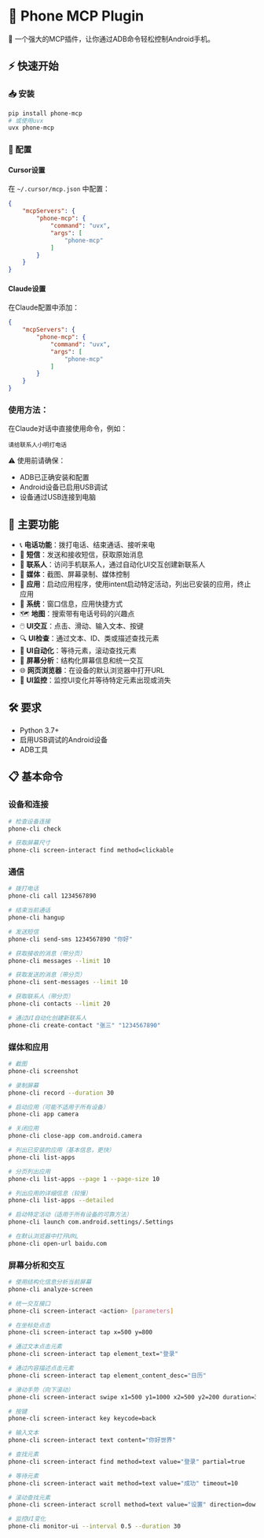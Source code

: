 # 📱 Phone MCP Plugin

🌟 一个强大的MCP插件，让你通过ADB命令轻松控制Android手机。

## ⚡ 快速开始

### 📥 安装

```bash
pip install phone-mcp
# 或使用uvx
uvx phone-mcp
```

### 🔧 配置

#### Cursor设置

在 `~/.cursor/mcp.json` 中配置：

```json
{
    "mcpServers": {
        "phone-mcp": {
            "command": "uvx",
            "args": [
                "phone-mcp"
            ]
        }
    }
}
```

#### Claude设置

在Claude配置中添加：

```json
{
    "mcpServers": {
        "phone-mcp": {
            "command": "uvx",
            "args": [
                "phone-mcp"
            ]
        }
    }
}
```

### 使用方法：

在Claude对话中直接使用命令，例如：
```
请给联系人小明打电话
```

⚠️ 使用前请确保：

- ADB已正确安装和配置
- Android设备已启用USB调试
- 设备通过USB连接到电脑

## 🎯 主要功能

- 📞 **电话功能**：拨打电话、结束通话、接听来电
- 💬 **短信**：发送和接收短信，获取原始消息
- 👥 **联系人**：访问手机联系人，通过自动化UI交互创建新联系人
- 📸 **媒体**：截图、屏幕录制、媒体控制
- 📱 **应用**：启动应用程序，使用intent启动特定活动，列出已安装的应用，终止应用
- 🔧 **系统**：窗口信息，应用快捷方式
- 🗺️ **地图**：搜索带有电话号码的兴趣点
- 🖱️ **UI交互**：点击、滑动、输入文本、按键
- 🔍 **UI检查**：通过文本、ID、类或描述查找元素
- 🤖 **UI自动化**：等待元素，滚动查找元素
- 🧠 **屏幕分析**：结构化屏幕信息和统一交互
- 🌐 **网页浏览器**：在设备的默认浏览器中打开URL
- 🔄 **UI监控**：监控UI变化并等待特定元素出现或消失

## 🛠️ 要求

- Python 3.7+
- 启用USB调试的Android设备
- ADB工具

## 📋 基本命令

### 设备和连接

```bash
# 检查设备连接
phone-cli check

# 获取屏幕尺寸
phone-cli screen-interact find method=clickable
```

### 通信

```bash
# 拨打电话
phone-cli call 1234567890

# 结束当前通话
phone-cli hangup

# 发送短信
phone-cli send-sms 1234567890 "你好"

# 获取接收的消息（带分页）
phone-cli messages --limit 10

# 获取发送的消息（带分页）
phone-cli sent-messages --limit 10

# 获取联系人（带分页）
phone-cli contacts --limit 20

# 通过UI自动化创建新联系人
phone-cli create-contact "张三" "1234567890"
```

### 媒体和应用

```bash
# 截图
phone-cli screenshot

# 录制屏幕
phone-cli record --duration 30

# 启动应用（可能不适用于所有设备）
phone-cli app camera

# 关闭应用
phone-cli close-app com.android.camera

# 列出已安装的应用（基本信息，更快）
phone-cli list-apps

# 分页列出应用
phone-cli list-apps --page 1 --page-size 10

# 列出应用的详细信息（较慢）
phone-cli list-apps --detailed

# 启动特定活动（适用于所有设备的可靠方法）
phone-cli launch com.android.settings/.Settings

# 在默认浏览器中打开URL
phone-cli open-url baidu.com
```

### 屏幕分析和交互

```bash
# 使用结构化信息分析当前屏幕
phone-cli analyze-screen

# 统一交互接口
phone-cli screen-interact <action> [parameters]

# 在坐标处点击
phone-cli screen-interact tap x=500 y=800

# 通过文本点击元素
phone-cli screen-interact tap element_text="登录"

# 通过内容描述点击元素
phone-cli screen-interact tap element_content_desc="日历"

# 滑动手势（向下滚动）
phone-cli screen-interact swipe x1=500 y1=1000 x2=500 y2=200 duration=300

# 按键
phone-cli screen-interact key keycode=back

# 输入文本
phone-cli screen-interact text content="你好世界"

# 查找元素
phone-cli screen-interact find method=text value="登录" partial=true

# 等待元素
phone-cli screen-interact wait method=text value="成功" timeout=10

# 滚动查找元素
phone-cli screen-interact scroll method=text value="设置" direction=down max_swipes=5

# 监控UI变化
phone-cli monitor-ui --interval 0.5 --duration 30
```